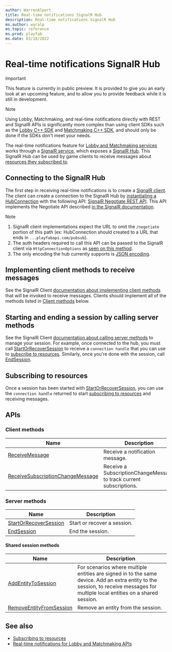 ```yaml
---
author: WarrenAlpert
title: Real-time notifications SignalR Hub
description: Real-time notifications SignalR Hub
ms.author: waralp
ms.topic: reference
ms.prod: playfab
ms.date: 03/10/2022
---
```


# Real-time notifications SignalR Hub

> [!IMPORTANT]
> This feature is currently in public preview. It is provided to give you an
> early look at an upcoming feature, and to allow you to provide feedback while
> it is still in development.

> [!NOTE]
> Using Lobby, Matchmaking, and real-time notifications directly with REST and
> SignalR APIs is significantly more complex than using client SDKs such as the
> [Lobby C++
> SDK](../multiplayer/lobby/playfabmultiplayerreference-cpp/pflobby/pflobby_members.md)
> and [Matchmaking C++
> SDK](../multiplayer/lobby/playfabmultiplayerreference-cpp/pfmatchmaking/pfmatchmaking_members.md),
> and should only be done if the SDKs don't meet your needs.

The real-time notifications feature for [Lobby and Matchmaking
services](../multiplayer/lobby/lobby-and-matchmaking.md) works through a
[SignalR service](https://docs.microsoft.com/aspnet/core/signalr), which exposes
a [SignalR Hub](https://docs.microsoft.com/aspnet/core/signalr#hubs). This
SignalR Hub can be used by game clients to receive messages about [resources
they subscribed to](subscribing-to-resources.md).

## Connecting to the SignalR Hub

The first step in receiving real-time notifications is to create a [SignalR
client](https://docs.microsoft.com/aspnet/core/signalr/client-features). The
client can create a connection to the SignalR Hub by [instantiating a
HubConnection](https://docs.microsoft.com/aspnet/core/signalr/dotnet-client#connect-to-a-hub)
with the following API: [SignalR Negotiate REST
API](https://docs.microsoft.com/rest/api/playfab/multiplayer/pubsub/negotiate).
This API implements the Negotiate API described [in the SignalR
documentation](https://github.com/dotnet/aspnetcore/blob/main/src/SignalR/docs/specs/TransportProtocols.md#post-endpoint-basenegotiate-request).

> [!NOTE]
> 1. SignalR client implementations expect the URL to omit the `/negotiate`
>    portion of this path (ex: HubConnection should created to a URL that ends
>    in `...playfabapi.com/pubsub`).
> 1. The auth headers required to call this API can be passed to the SignalR
>    client via `HttpConnectionOptions` as [seen on this
>    method](https://docs.microsoft.com/dotnet/api/microsoft.aspnetcore.signalr.client.hubconnectionbuilderhttpextensions.withurl#microsoft-aspnetcore-signalr-client-hubconnectionbuilderhttpextensions-withurl(microsoft-aspnetcore-signalr-client-ihubconnectionbuilder-system-string-system-action((microsoft-aspnetcore-http-connections-client-httpconnectionoptions)))).
> 1. The only encoding the hub currently supports is [JSON
>    encoding](https://github.com/dotnet/aspnetcore/blob/main/src/SignalR/docs/specs/HubProtocol.md#json-encoding).

## Implementing client methods to receive messages

See the SignalR Client [documentation about implementing client
methods](https://docs.microsoft.com/aspnet/core/signalr/dotnet-client#call-client-methods-from-hub)
that will be invoked to receive messages. Clients should implement all of the
methods listed in [Client methods](#client-methods) below.

## Starting and ending a session by calling server methods

See the SignalR Client [documentation about calling server
methods](https://docs.microsoft.com/aspnet/core/signalr/dotnet-client#call-hub-methods-from-client)
to manage your session. For example, once connected to the hub, you must call
[StartOrRecoverSession](server-methods/start-or-recover-session.md) to receive a
`connection handle` that you can use to [subscribe to
resources](subscribing-to-resources.md). Similarly, once you're done with the
session, call [EndSession](server-methods/end-session.md).

## Subscribing to resources

Once a session has been started with
[StartOrRecoverSession](server-methods/start-or-recover-session.md), you can use
the `connection handle` returned to start [subscribing to
resources](subscribing-to-resources.md) and receiving messages.

## APIs

### Client methods

| Name |  Description  |
| --- | --- |
| [ReceiveMessage](client-methods/receive-message.md) | Receive a notification message. |
| [ReceiveSubscriptionChangeMessage](client-methods/receive-subscription-change-message.md) | Receive a SubscriptionChangeMessage to track current subscriptions. |

### Server methods

| Name |  Description  |
| --- | --- |
| [StartOrRecoverSession](server-methods/start-or-recover-session.md) | Start or recover a session. |
| [EndSession](server-methods/end-session.md) | End the session. |

#### Shared session methods

| Name |  Description  |
| --- | --- |
| [AddEntityToSession](server-methods/add-entity-to-session.md) | For scenarios where multiple entities are signed in to the same device. Add an extra entity to the session, to receive messages for multiple local entities on a shared session. |
| [RemoveEntityFromSession](server-methods/remove-entity-from-session.md) | Remove an entity from the session. |


## See also

- [Subscribing to resources](subscribing-to-resources.md)
- [Real-time notifications for Lobby and Matchmaking APIs](overview.md)
